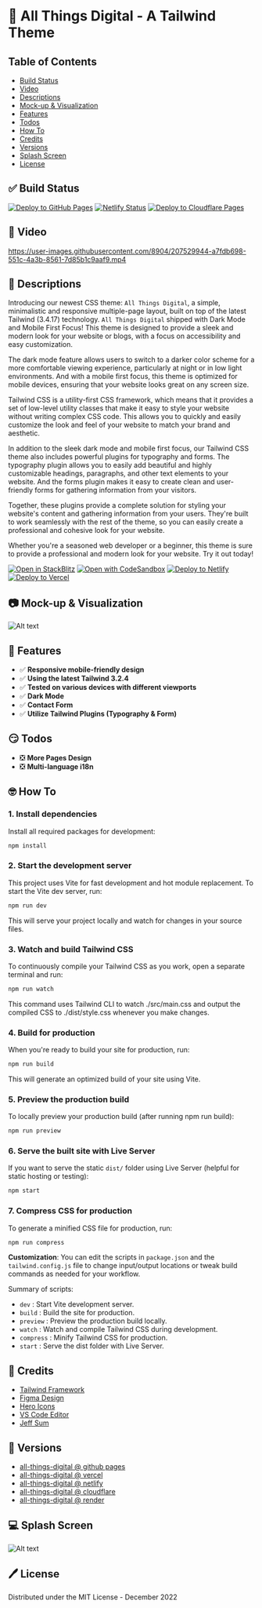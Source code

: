# 👋 All Things Digital - A Tailwind Theme

## Table of Contents

- [Build Status](#-build-status)
- [Video](#-video)
- [Descriptions](#-descriptions)
- [Mock-up & Visualization](#-mock-up--visualization)
- [Features](#-features)
- [Todos](#-todos)
- [How To](#-how-to)
- [Credits](#-credits)
- [Versions](#-versions)
- [Splash Screen](#-splash-screen)
- [License](#-license)

## ✅ Build Status

[![Deploy to GitHub Pages](https://img.shields.io/badge/Deploy-GitHub%20Pages-blue?logo=github)](https://docs.github.com/en/pages/getting-started-with-github-pages)
[![Netlify Status](https://api.netlify.com/api/v1/badges/747bd292-bddb-48a9-a63e-08c1ff154ffc/deploy-status)](https://app.netlify.com/sites/all-things-digital/deploys)
[![Deploy to Cloudflare Pages](https://img.shields.io/badge/Deploy-Cloudflare%20Pages-orange?logo=cloudflare)](https://developers.cloudflare.com/pages/get-started/)

## 🎥 Video

https://user-images.githubusercontent.com/8904/207529944-a7fdb698-551c-4a3b-8561-7d85b1c9aaf9.mp4

## 🎊 Descriptions

Introducing our newest CSS theme: `All Things Digital`, a simple, minimalistic and responsive multiple-page layout, built on top of the latest Tailwind (3.4.17) technology. `All Things Digital` shipped with Dark Mode and Mobile First Focus! This theme is designed to provide a sleek and modern look for your website or blogs, with a focus on accessibility and easy customization.

The dark mode feature allows users to switch to a darker color scheme for a more comfortable viewing experience, particularly at night or in low light environments. And with a mobile first focus, this theme is optimized for mobile devices, ensuring that your website looks great on any screen size.

Tailwind CSS is a utility-first CSS framework, which means that it provides a set of low-level utility classes that make it easy to style your website without writing complex CSS code. This allows you to quickly and easily customize the look and feel of your website to match your brand and aesthetic.

In addition to the sleek dark mode and mobile first focus, our Tailwind CSS theme also includes powerful plugins for typography and forms. The typography plugin allows you to easily add beautiful and highly customizable headings, paragraphs, and other text elements to your website. And the forms plugin makes it easy to create clean and user-friendly forms for gathering information from your visitors.

Together, these plugins provide a complete solution for styling your website's content and gathering information from your users. They're built to work seamlessly with the rest of the theme, so you can easily create a professional and cohesive look for your website.

Whether you're a seasoned web developer or a beginner, this theme is sure to provide a professional and modern look for your website. Try it out today!

[![Open in StackBlitz](https://developer.stackblitz.com/img/open_in_stackblitz.svg)](https://stackblitz.com/github/leonism/all-things-digital?file=README.md)
[![Open with CodeSandbox](https://assets.codesandbox.io/github/button-edit-lime.svg)](https://codesandbox.io/s/github.com/leonism/all-things-digital/)
[![Deploy to Netlify](https://www.netlify.com/img/deploy/button.svg)](https://app.netlify.com/start/deploy?repository=https://github.com/leonism/All-things-digital)
[![Deploy to Vercel](https://vercel.com/button)](https://vercel.com/import/project?template=https://github.com/leonism/All-things-digital)

## 📷 Mock-up & Visualization

![Alt text](/all-things-digital.png?raw=true)

## 🚀 Features

- ✅ **Responsive mobile-friendly design**
- ✅ **Using the latest Tailwind 3.2.4**
- ✅ **Tested on various devices with different viewports**
- ✅ **Dark Mode**
- ✅ **Contact Form**
- ✅ **Utilize Tailwind Plugins (Typography & Form)**

## 😏 Todos

- ❎ **More Pages Design**
- ❎ **Multi-language i18n**

## 🤓 How To

### 1. Install dependencies

Install all required packages for development:

```bash
npm install
```

### 2. Start the development server

This project uses Vite for fast development and hot module replacement. To start the Vite dev server, run:

```bash
npm run dev
```

This will serve your project locally and watch for changes in your source files.

### 3. Watch and build Tailwind CSS

To continuously compile your Tailwind CSS as you work, open a separate terminal and run:

```bash
npm run watch
```

This command uses Tailwind CLI to watch ./src/main.css and output the compiled CSS to ./dist/style.css whenever you make changes.

### 4. Build for production

When you're ready to build your site for production, run:

```bash
npm run build
```

This will generate an optimized build of your site using Vite.

### 5. Preview the production build

To locally preview your production build (after running npm run build):

```bash
npm run preview
```

### 6. Serve the built site with Live Server

If you want to serve the static `dist/` folder using Live Server (helpful for static hosting or testing):

```bash
npm start
```

### 7. Compress CSS for production

To generate a minified CSS file for production, run:

```bash
npm run compress
```

**Customization**: You can edit the scripts in `package.json` and the `tailwind.config.js` file to change input/output locations or tweak build commands as needed for your workflow.

Summary of scripts:

- `dev` : Start Vite development server.
- `build` : Build the site for production.
- `preview` : Preview the production build locally.
- `watch` : Watch and compile Tailwind CSS during development.
- `compress` : Minify Tailwind CSS for production.
- `start` : Serve the dist folder with Live Server.

## 🔗 Credits

- [Tailwind Framework](https://tailwindcss.com/docs/installation/)
- [Figma Design](https://www.figma.com/community/file/1185498137271900053)
- [Hero Icons](https://heroicons.com/)
- [VS Code Editor](https://code.visualstudio.com/)
- [Jeff Sum](https://jeffsum.com/)

## 🧬 Versions

- [all-things-digital @ github pages](https://leonism.github.io/all-things-digital/dist/index.html)
- [all-things-digital @ vercel](https://all-things-digital.vercel.app/)
- [all-things-digital @ netlify](https://all-things-digital.netlify.app/)
- [all-things-digital @ cloudflare](https://all-things-digital.pages.dev)
- [all-things-digital @ render](https://all-things-digital.onrender.com)

## 💻 Splash Screen

![Alt text](/all-things-digital-splash.png?raw=true)

## 🖊️ License

Distributed under the MIT License - December 2022
